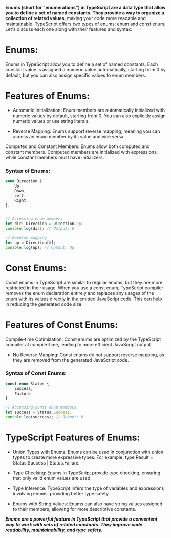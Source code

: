 **Enums (short for "enumerations") in TypeScript are a data type that allow you to define a set of named constants. They provide a way to organize a collection of related values**, making your code more readable and maintainable. TypeScript offers two types of enums: enum and const enum. Let's discuss each one along with their features and syntax:

# Enums:
Enums in TypeScript allow you to define a set of named constants. Each constant value is assigned a numeric value automatically, starting from 0 by default, but you can also assign specific values to enum members.

# Features of Enums:
- Automatic Initialization: Enum members are automatically initialized with numeric values by default, starting from 0. You can also explicitly assign numeric values or use string literals.

- Reverse Mapping: Enums support reverse mapping, meaning you can access an enum member by its value and vice versa.

Computed and Constant Members: Enums allow both computed and constant members. Computed members are initialized with expressions, while constant members must have initializers.

<h3>Syntax of Enums:</h3>

```typescript
enum Direction {
    Up,
    Down,
    Left,
    Right
};


// Accessing enum members
let dir: Direction = Direction.Up;
console.log(dir); // Output: 0

// Reverse mapping
let up = Direction[0];
console.log(up); // Output: Up
```

# Const Enums:
Const enums in TypeScript are similar to regular enums, but they are more restricted in their usage. When you use a const enum, TypeScript compiler removes the enum declaration entirely and replaces any usages of the enum with its values directly in the emitted JavaScript code. This can help in reducing the generated code size.

# Features of Const Enums:
Compile-time Optimization: Const enums are optimized by the TypeScript compiler at compile-time, leading to more efficient JavaScript output.

- No Reverse Mapping: Const enums do not support reverse mapping, as they are removed from the generated JavaScript code.

<h3>Syntax of Const Enums:</h3>

```typescript
const enum Status {
    Success,
    Failure
}

// Accessing const enum members
let success = Status.Success;
console.log(success); // Output: 0
```

# TypeScript Features of Enums:

- Union Types with Enums: Enums can be used in conjunction with union types to create more expressive types. For example, type Result = Status.Success | Status.Failure.

- Type Checking: Enums in TypeScript provide type checking, ensuring that only valid enum values are used.

- Type Inference: TypeScript infers the type of variables and expressions involving enums, providing better type safety.

- Enums with String Values: Enums can also have string values assigned to their members, allowing for more descriptive constants.

***Enums are a powerful feature in TypeScript that provide a convenient way to work with sets of related constants. They improve code readability, maintainability, and type safety.***